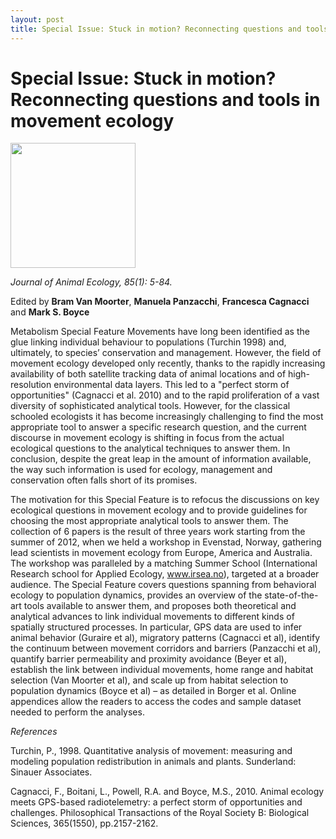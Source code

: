 ```yaml
---
layout: post
title: Special Issue: Stuck in motion? Reconnecting questions and tools in movement ecology
---
```


# Special Issue: Stuck in motion? Reconnecting questions and tools in movement ecology

<a href="http://onlinelibrary.wiley.com/doi/10.1111/jane.2016.85.issue-1/issuetoc#group2" target="_blank">
  <img src="http://www.journalofanimalecology.org/SpringboardWebApp/userfiles/jane/image/Covers/85_1%20cover%20image.jpg" width="200">
</a>

*Journal of Animal Ecology, 85(1): 5-84.*

Edited by **Bram Van Moorter**, **Manuela Panzacchi**, **Francesca Cagnacci** and **Mark S. Boyce**

Metabolism Special Feature Movements have long been identified as the glue linking individual behaviour to populations (Turchin 1998) and, ultimately, to species’ conservation and management. However, the field of movement ecology developed only recently, thanks to the rapidly increasing availability of both satellite tracking data of animal locations and of high-resolution environmental data layers. This led to a "perfect storm of opportunities" (Cagnacci et al. 2010) and to the rapid proliferation of a vast diversity of sophisticated analytical tools. However, for the classical schooled ecologists it has become increasingly challenging to find the most appropriate tool to answer a specific research question, and the current discourse in movement ecology is shifting in focus from the actual ecological questions to the analytical techniques to answer them. In conclusion, despite the great leap in the amount of information available, the way such information is used for ecology, management and conservation often falls short of its promises.

The motivation for this Special Feature is to refocus the discussions on key ecological questions in movement ecology and to provide guidelines for choosing the most appropriate analytical tools to answer them. The collection of 6 papers is the result of three years work starting from the summer of 2012, when we held a workshop in Evenstad, Norway, gathering lead scientists in movement ecology from Europe, America and Australia. The workshop was paralleled by a matching Summer School (International Research school for Applied Ecology, www.irsea.no), targeted at a broader audience. The Special Feature covers questions spanning from behavioral ecology to population dynamics, provides an overview of the state-of-the-art tools available to answer them, and proposes both theoretical and analytical advances to link individual movements to different kinds of spatially structured processes. In particular, GPS data are used to infer animal behavior (Guraire et al), migratory patterns (Cagnacci et al), identify the continuum between movement corridors and barriers (Panzacchi et al), quantify barrier permeability and proximity avoidance (Beyer et al), establish the link between individual movements, home range and habitat selection (Van Moorter et al), and scale up from habitat selection to population dynamics (Boyce et al) – as detailed in Borger et al. Online appendices allow the readers to access the codes and sample dataset needed to perform the analyses.

*References*

Turchin, P., 1998. Quantitative analysis of movement: measuring and modeling population redistribution in animals and plants. Sunderland: Sinauer Associates.

Cagnacci, F., Boitani, L., Powell, R.A. and Boyce, M.S., 2010. Animal ecology meets GPS-based radiotelemetry: a perfect storm of opportunities and challenges. Philosophical Transactions of the Royal Society B: Biological Sciences, 365(1550), pp.2157-2162.

